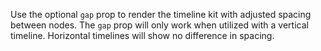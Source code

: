 Use the optional `gap` prop to render the timeline kit with adjusted spacing between nodes. The `gap` prop will only work when utilized with a vertical timeline. Horizontal timelines will show no difference in spacing.
